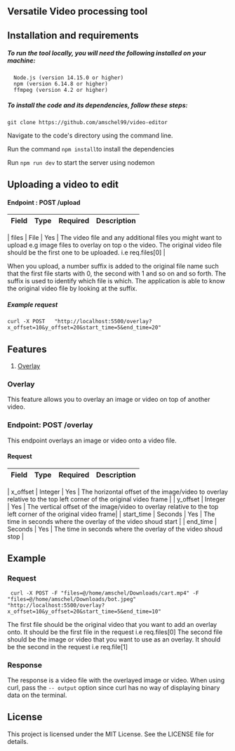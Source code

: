 
## Versatile Video processing tool
## Installation and requirements

##### To run the tool locally, you will need the following installed on your machine:
      Node.js (version 14.15.0 or higher)
      npm (version 6.14.8 or higher)
      ffmpeg (version 4.2 or higher)
##### To install the code and its dependencies, follow these steps:
``` git clone https://github.com/amschel99/video-editor ```


Navigate to the code's directory using the command line.

      
Run the command ```npm install```to install the dependencies

       
Run ``` npm run dev ``` to start the server using nodemon

 ## Uploading a video to edit
 #### Endpoint : POST /upload
 | Field | Type | Required | Description |
| --- | --- | --- | --- |

| files | File | Yes | The video file and any additional files you might want to upload e.g image files to overlay on top o the video. The original video file should be the first one to be uploaded. i.e req.files[0] | 

When you upload, a number suffix is added to the original file name such that the first file starts with 0, the second with 1 and so on and so forth. The suffix is used to identify which file is which. The application is able to know the original video file by looking at the suffix.

##### Example request

``` curl -X POST   "http://localhost:5500/overlay?x_offset=10&y_offset=20&start_time=5&end_time=20" ```

## Features
1. [Overlay](#overlay)

### <a id="overlay">Overlay</a>
This feature allows you to overlay an image or video on top of another video.
### Endpoint: POST /overlay

This endpoint overlays an image or video onto a video file.

#### Request

| Field | Type | Required | Description |
| --- | --- | --- | --- |

| x_offset | Integer | Yes | The horizontal offset of the image/video to overlay relative to the top left corner of the original video frame |
| y_offset | Integer | Yes | The vertical offset of the image/video to overlay relative to the top left corner of the original video frame|
| start_time | Seconds | Yes | The time in seconds where the overlay of the video shoud start |
| end_time | Seconds | Yes | The time in seconds where the overlay of the video shoud stop |



## Example

### Request

``` curl -X POST -F "files=@/home/amschel/Downloads/cart.mp4" -F "files=@/home/amschel/Downloads/bot.jpeg" "http://localhost:5500/overlay?x_offset=10&y_offset=20&start_time=5&end_time=10"```

The first file should be the original video that you want to add an overlay onto. It should be the first file in the request i.e req.files[0]
The second file should be the image or video that you want to use as an overlay. It should be the second in the request i.e req.file[1]

### Response

The response is a video file with the overlayed image or video.
When using curl, pass the ``` -- output ``` option since curl has no way of displaying binary data on the terminal.

## License

This project is licensed under the MIT License. See the LICENSE file for details.
